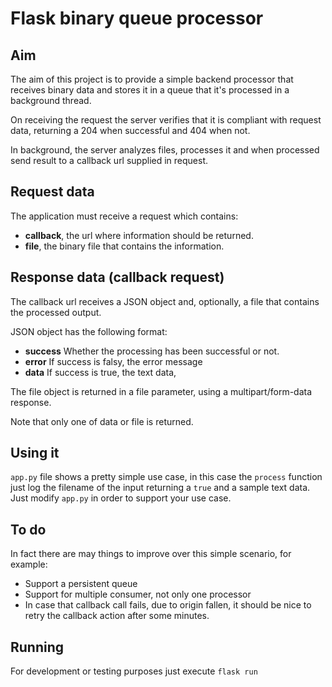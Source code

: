 # Flask binary queue processor
## Aim
The aim of this project is to provide a simple backend processor that receives
binary data and stores it in a queue that it's processed in a background
thread.

On receiving the request the server verifies that it is compliant with request
data, returning a 204 when successful and 404 when not. 

In background, the server analyzes files, processes it and when processed send
result to a callback url supplied in request.

## Request data
The application must receive a request which contains:

* **callback**, the url where information should be returned.
* **file**, the binary file that contains the information.

## Response data (callback request)
The callback url receives a JSON object and, optionally, a file that contains
the processed output.

JSON object has the following format:
* **success** Whether the processing has been successful or not.
* **error** If success is falsy, the error message
* **data** If success is true, the text data,

The file object is returned in a file parameter, using a multipart/form-data
response.

Note that only one of data or file is returned.

## Using it
`app.py` file shows a pretty simple use case, in this case the `process`
function just log the filename of the input returning a `true` and a sample
text data. Just modify `app.py` in order to support your use case.

## To do
In fact there are may things to improve over this simple scenario, for example:
* Support a persistent queue
* Support for multiple consumer, not only one processor
* In case that callback call fails, due to origin fallen, it should be nice to
  retry the callback action after some minutes.

## Running
For development or testing purposes just execute `flask run`

